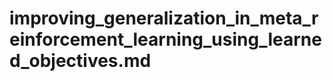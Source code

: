 # improving_generalization_in_meta_reinforcement_learning_using_learned_objectives.md

<!-- REFERENCE -->
